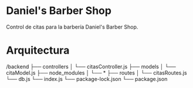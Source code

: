 # Daniel's Barber Shop
Control de citas para la barbería Daniel's Barber Shop.

# Arquitectura
/backend
├── controllers
│   └── citasController.js
├── models
│   └── citaModel.js
├── node_modules
│   └── *
├── routes
│   └── citasRoutes.js
└── db.js
└── index.js
└── package-lock.json
└── package.json
